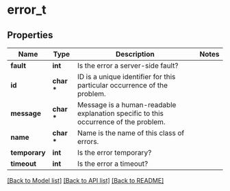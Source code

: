 # error_t

## Properties
Name | Type | Description | Notes
------------ | ------------- | ------------- | -------------
**fault** | **int** | Is the error a server-side fault? | 
**id** | **char \*** | ID is a unique identifier for this particular occurrence of the problem. | 
**message** | **char \*** | Message is a human-readable explanation specific to this occurrence of the problem. | 
**name** | **char \*** | Name is the name of this class of errors. | 
**temporary** | **int** | Is the error temporary? | 
**timeout** | **int** | Is the error a timeout? | 

[[Back to Model list]](../README.md#documentation-for-models) [[Back to API list]](../README.md#documentation-for-api-endpoints) [[Back to README]](../README.md)


